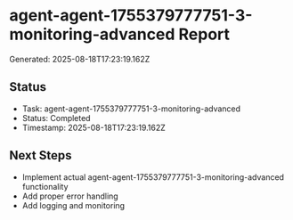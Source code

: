 # agent-agent-1755379777751-3-monitoring-advanced Report

Generated: 2025-08-18T17:23:19.162Z

## Status
- Task: agent-agent-1755379777751-3-monitoring-advanced
- Status: Completed
- Timestamp: 2025-08-18T17:23:19.162Z

## Next Steps
- Implement actual agent-agent-1755379777751-3-monitoring-advanced functionality
- Add proper error handling
- Add logging and monitoring
